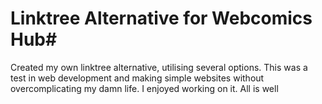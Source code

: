 # Linktree Alternative for Webcomics Hub#

Created my own linktree alternative, utilising several options. This was a test in web development and making simple websites without overcomplicating my damn life. I enjoyed working on it. All is well
